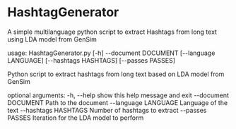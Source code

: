 # HashtagGenerator
A simple multilanguage python script to extract Hashtags from long text using LDA model from GenSim



usage: HashtagGenerator.py [-h] --document DOCUMENT [--language LANGUAGE]
                           [--hashtags HASHTAGS] [--passes PASSES]

Python script to extract hashtags from long text based on LDA model from
GenSim

optional arguments:
  -h, --help           show this help message and exit
  --document DOCUMENT  Path to the document
  --language LANGUAGE  Language of the text
  --hashtags HASHTAGS  Number of hashtags to extract
  --passes PASSES      Iteration for the LDA model to perform
